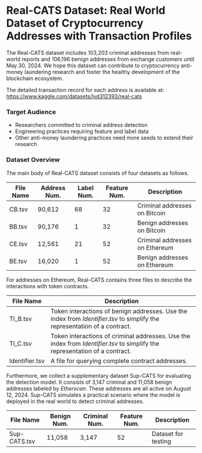 # Real-CATS Dataset:  Real World Dataset of Cryptocurrency Addresses with Transaction Profiles

The Real-CATS dataset includes 103,203 criminal addresses from real-world reports and 106,196 benign addresses from exchange customers until May 30, 2024. We hope this dataset can contribute to cryptocurrency anti-money laundering research and foster the healthy development of the blockchain ecosystem.

The detailed transaction record for each address is available at: https://www.kaggle.com/datasets/lvd312393/real-cats


### Target Audience

- Researchers committed to criminal address detection
- Engineering practices requiring feature and label data
- Other anti-money laundering practices need more seeds to extend their research

### Dataset Overview

The main body of Real-CATS dataset consists of four datasets as follows.

| File Name | Address Num. | Label Num. | Feature Num. | Description                    |
| --------- | ------------ | ---------- | ------------ | ------------------------------ |
| CB.tsv    | 90,612       | 68         | 32           | Criminal addresses on Bitcoin  |
| BB.tsv    | 90,176       | 1          | 32           | Benign addresses on Bitcoin    |
| CE.tsv    | 12,561       | 21         | 52           | Criminal addresses on Ethereum |
| BE.tsv    | 16,020       | 1          | 52           | Benign addresses on Ethereum   |

For addresses on Ethereum, Real-CATS contains three files to describe the interactions with token contracts.

| File Name      | Description                                                  |
| -------------- | ------------------------------------------------------------ |
| TI_B.tsv       | Token interactions of benign addresses. Use the index from *Identifier.tsv* to simplify the representation of a contract. |
| TI_C.tsv       | Token interactions of criminal addresses. Use the index from *Identifier.tsv* to simplify the representation of a contract. |
| Identifier.tsv | A file for querying complete contract addresses.             |

Furthermore,  we collect a supplementary dataset Sup-CATS for evaluating the detection model. It consists of 3,147 criminal and 11,058 benign addresses labeled by *Etherscan*. These addresses are all active on August 12, 2024. Sup-CATS simulates a practical scenario where the model is deployed in the real world to detect criminal addresses.



| File Name    | Benign Num. | Criminal Num. | Feature Num. | Description         |
| ------------ | ----------- | ------------- | ------------ | ------------------- |
| Sup-CATS.tsv | 11,058      | 3,147         | 52           | Dataset for testing |
